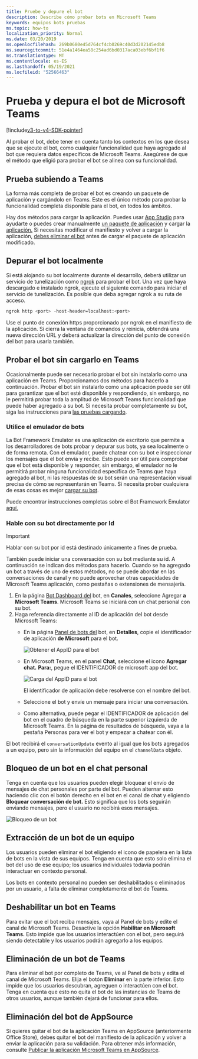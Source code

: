 ```yaml
---
title: Pruebe y depure el bot
description: Describe cómo probar bots en Microsoft Teams
keywords: equipos bots pruebas
ms.topic: how-to
localization_priority: Normal
ms.date: 03/20/2019
ms.openlocfilehash: 269b0680e45d764cf4cb0269c40d3d202145edb8
ms.sourcegitcommit: 51e4a1464ea58c254ad6bd0317aca03ebf6bf1f6
ms.translationtype: MT
ms.contentlocale: es-ES
ms.lasthandoff: 05/19/2021
ms.locfileid: "52566463"
---
```

# <a name="test-and-debug-your-microsoft-teams-bot"></a>Prueba y depura el bot de Microsoft Teams

[!include[v3-to-v4-SDK-pointer](~/includes/v3-to-v4-pointer-bots.md)]

Al probar el bot, debe tener en cuenta tanto los contextos en los que desea que se ejecute el bot, como cualquier funcionalidad que haya agregado al bot que requiera datos específicos de Microsoft Teams. Asegúrese de que el método que eligió para probar el bot se alinea con su funcionalidad.

## <a name="test-by-uploading-to-teams"></a>Prueba subiendo a Teams

La forma más completa de probar el bot es creando un paquete de aplicación y cargándolo en Teams. Este es el único método para probar la funcionalidad completa disponible para el bot, en todos los ámbitos.

Hay dos métodos para cargar la aplicación. Puedes usar [App Studio](~/concepts/build-and-test/app-studio-overview.md) para ayudarte o puedes crear manualmente [un paquete de aplicación](~/concepts/build-and-test/apps-package.md) y cargar la [aplicación.](~/concepts/deploy-and-publish/apps-upload.md) Si necesitas modificar el manifiesto y volver a cargar la aplicación, [debes eliminar el bot](#deleting-a-bot-from-teams) antes de cargar el paquete de aplicación modificado.

## <a name="debug-your-bot-locally"></a>Depurar el bot localmente

Si está alojando su bot localmente durante el desarrollo, deberá utilizar un servicio de tunelización como [ngrok](https://ngrok.com/) para probar el bot. Una vez que haya descargado e instalado ngrok, ejecute el siguiente comando para iniciar el servicio de tunelización. Es posible que deba agregar ngrok a su ruta de acceso.

```bash
ngrok http <port> -host-header=localhost:<port>
```

Use el punto de conexión https proporcionado por ngrok en el manifiesto de la aplicación. Si cierra la ventana de comandos y reinicia, obtendrá una nueva dirección URL y deberá actualizar la dirección del punto de conexión del bot para usarla también.

## <a name="testing-your-bot-without-uploading-to-teams"></a>Probar el bot sin cargarlo en Teams

Ocasionalmente puede ser necesario probar el bot sin instalarlo como una aplicación en Teams. Proporcionamos dos métodos para hacerlo a continuación. Probar el bot sin instalarlo como una aplicación puede ser útil para garantizar que el bot esté disponible y respondiendo, sin embargo, no le permitirá probar toda la amplitud de Microsoft Teams funcionalidad que puede haber agregado a su bot. Si necesita probar completamente su bot, siga las instrucciones para [las pruebas cargando](#test-by-uploading-to-teams).

### <a name="use-the-bot-emulator"></a>Utilice el emulador de bots

La Bot Framework Emulator es una aplicación de escritorio que permite a los desarrolladores de bots probar y depurar sus bots, ya sea localmente o de forma remota. Con el emulador, puede chatear con su bot e inspeccionar los mensajes que el bot envía y recibe. Esto puede ser útil para comprobar que el bot está disponible y responder, sin embargo, el emulador no le permitirá probar ninguna funcionalidad específica de Teams que haya agregado al bot, ni las respuestas de su bot serán una representación visual precisa de cómo se representarán en Teams. Si necesita probar cualquiera de esas cosas es mejor [cargar su bot](#test-by-uploading-to-teams).

Puede encontrar instrucciones completas sobre el Bot Framework Emulator [aquí.](/azure/bot-service/bot-service-debug-emulator?view=azure-bot-service-4.0&preserve-view=true)

### <a name="talk-to-your-bot-directly-by-id"></a>Hable con su bot directamente por Id

>[!Important]
>Hablar con su bot por id está destinado únicamente a fines de prueba.

También puede iniciar una conversación con su bot mediante su id. A continuación se indican dos métodos para hacerlo. Cuando se ha agregado un bot a través de uno de estos métodos, no se puede abordar en las conversaciones de canal y no puede aprovechar otras capacidades de Microsoft Teams aplicación, como pestañas o extensiones de mensajería.

1. En la página [Bot Dashboard del](https://dev.botframework.com/bots) bot, en **Canales**, seleccione Agregar **a Microsoft Teams**. Microsoft Teams se iniciará con un chat personal con su bot.
2. Haga referencia directamente al ID de aplicación del bot desde Microsoft Teams:
   * En la página [Panel de bots del](https://dev.botframework.com/bots) bot, en **Detalles**, copie el identificador de aplicación **de Microsoft** para el bot.
  
     ![Obtener el AppID para el bot](~/assets/images/bots_appid_botframework.png)
  
   * En Microsoft Teams, en el panel **Chat,** seleccione el icono **Agregar chat.** **Para:**, pegue el IDENTIFICADOR de microsoft app del bot.
  
     ![Carga del AppID para el bot](~/assets/images/bots_uploading.png)

     El identificador de aplicación debe resolverse con el nombre del bot.

   * Seleccione el bot y envíe un mensaje para iniciar una conversación.
   * Como alternativa, puede pegar el IDENTIFICADOR de aplicación del bot en el cuadro de búsqueda en la parte superior izquierda de Microsoft Teams. En la página de resultados de búsqueda, vaya a la pestaña Personas para ver el bot y empezar a chatear con él.

El bot recibirá el `conversationUpdate` evento al igual que los bots agregados a un equipo, pero sin la información del equipo en el `channelData` objeto.

## <a name="blocking-a-bot-in-personal-chat"></a>Bloqueo de un bot en el chat personal

Tenga en cuenta que los usuarios pueden elegir bloquear el envío de mensajes de chat personales por parte del bot. Pueden alternar esto haciendo clic con el botón derecho en el bot en el canal de chat y eligiendo **Bloquear conversación de bot.** Esto significa que los bots seguirán enviando mensajes, pero el usuario no recibirá esos mensajes.

![Bloqueo de un bot](~/assets/images/bots/botdisable.png)

## <a name="removing-a-bot-from-a-team"></a>Extracción de un bot de un equipo

Los usuarios pueden eliminar el bot eligiendo el icono de papelera en la lista de bots en la vista de sus equipos. Tenga en cuenta que esto solo elimina el bot del uso de ese equipo; los usuarios individuales todavía podrán interactuar en contexto personal.

Los bots en contexto personal no pueden ser deshabilitados o eliminados por un usuario, a falta de eliminar completamente el bot de Teams.

## <a name="disabling-a-bot-in-teams"></a>Deshabilitar un bot en Teams

Para evitar que el bot reciba mensajes, vaya al Panel de bots y edite el canal de Microsoft Teams. Desactive la opción **Habilitar en Microsoft Teams.** Esto impide que los usuarios interactúen con el bot, pero seguirá siendo detectable y los usuarios podrán agregarlo a los equipos.

## <a name="deleting-a-bot-from-teams"></a>Eliminación de un bot de Teams

Para eliminar el bot por completo de Teams, ve al Panel de bots y edita el canal de Microsoft Teams. Elija el botón **Eliminar** en la parte inferior. Esto impide que los usuarios descubran, agreguen o interactúen con el bot. Tenga en cuenta que esto no quita el bot de las instancias de Teams de otros usuarios, aunque también dejará de funcionar para ellos.

## <a name="removing-your-bot-from-appsource"></a>Eliminación del bot de AppSource

Si quieres quitar el bot de la aplicación Teams en AppSource (anteriormente Office Store), debes quitar el bot del manifiesto de la aplicación y volver a enviar la aplicación para su validación. Para obtener más información, consulte [Publicar la aplicación Microsoft Teams en AppSource](~/concepts/deploy-and-publish/apps-publish.md).
